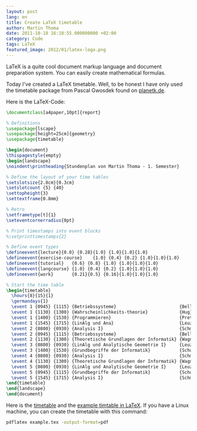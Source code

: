 ```yaml
---
layout: post
lang: en
title: Create LaTeX timetable
author: Martin Thoma
date: 2011-10-18 16:10:55.000000000 +02:00
category: Code
tags: LaTeX
featured_image: 2012/01/latex-logo.png
---
```

LaTeX is a quite cool document markup language and document preparation system. You can easily create mathematical formulas.

Today I've created a LaTeX timetable. Well, to be honest I have only used the timetable package from Pascal Gwosdek found on <a href="http://www.planetk.de/index.php/Stundenplan">planetk.de</a>.

Here is the LaTeX-Code:

```latex
\documentclass[a4paper,10pt]{report}

% Definitions
\usepackage{lscape}
\usepackage[height=25cm]{geometry}
\usepackage{timetable}

\begin{document}
\thispagestyle{empty}
\begin{landscape}
\noindent\printheading{Stundenplan von Martin Thoma - 1. Semester}

% Define the layout of your time tables
\setslotsize{2.8cm}{0.3cm}
\setslotcount {5} {40}
\settopheight{3}
\settextframe{0.8mm}

% Retro
\setframetype[t]{1}
\seteventcornerradius{0pt}

% Print timestamps into event blocks
%\setprinttimestamps{2}

% Define event types
\defineevent{lecture}{0.0} {0.28}{1.0} {1.0}{1.0}{1.0}
\defineevent{exercise-course}    {1.0} {0.4} {0.2} {1.0}{1.0}{1.0}
\defineevent{tutorial}   {0.6} {0.8} {1.0} {1.0}{1.0}{1.0}
\defineevent{langcourse} {1.0} {0.4} {0.2} {1.0}{1.0}{1.0}
\defineevent{work}       {0.21}{0.5} {0.16}{1.0}{1.0}{1.0}

% Start the time table
\begin{timetable}
  \hours{8}{15}{1}
  \germandays{1}
  \event 1 {0945} {1115} {Betriebssysteme}                        {Bellosa}          {10.23 Nusselt}     {lecture}
  \event 1 {1130} {1300} {Wahrscheinlichkeits-theorie}            {Hug}              {11.40 Tulla HS}    {lecture}
  \event 1 {1400} {1530} {Programmieren}                          {Pretschner}       {50.35 HS a. F.}    {lecture}
  \event 1 {1545} {1715} {LinAlg und Ana}                         {Leuzinger}        {30.46 Neue Chemie} {exercise-course}
  \event 2 {0800} {0930} {Analysis I}                             {Schmoeger}        {30.46 Neue Chemie} {lecture}
  \event 2 {0945} {1115} {Betriebssysteme}                        {Bellosa}          {20.40 HS 37}       {exercise-course}
  \event 2 {1130} {1300} {Theoretische Grundlagen der Informatik} {Wagner}           {30.21 Gerthsen}    {lecture}
  \event 3 {0800} {0930} {LinAlg und Analytische Geometrie I}     {Leuzinger}        {10.21 Daimler}     {lecture}
  \event 3 {1400} {1530} {Grundbegriffe der Informatik}           {Schultz}          {50.35 HS a. F.}    {lecture}
  \event 4 {0800} {0930} {Analysis I}                             {Schmoeger}        {30.46 Neue Chemie} {lecture}
  \event 4 {1130} {1300} {Theoretische Grundlagen der Informatik} {Wagner}           {30.21 Gerthsen}    {lecture}
  \event 5 {0800} {0930} {LinAlg und Analytische Geometrie I}     {Leuzinger}        {11.40 Tulla HS}    {lecture}
  \event 5 {0945} {1115} {Grundbegriffe der Informatik}           {Schultz}          {50.35 HS a. F.}    {exercise-course}
  \event 5 {1545} {1715} {Analysis I}                             {Schmoeger}        {10.21 Benz}        {exercise-course}
\end{timetable}
\end{landscape}
\end{document}
```

Here is the <a href='../images/2011/10/timetable.sty'>timetable</a> and the <a href='../images/2011/10/example.tex'>example timtable in LaTeX</a>.
If you have a Linux machine, you can create the timetable with this command:
```bash
pdflatex example.tex -output-format=pdf
```
